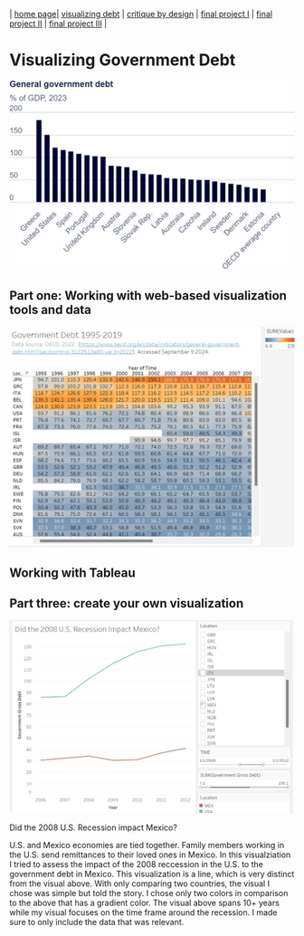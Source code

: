 | [home page](https://lauraxxsantos.github.io/Portfolio_LauraSantos/)| [visualizing debt](visualizing-government-debt) | [critique by design](critique-by-design) | [final project I](final-project-part-one) | [final project II](final-project-part-two) | [final project III](final-project-part-three) |

# Visualizing Government Debt 


![General Government Debt 2023](GGD.jpg)



## Part one: Working with web-based visualization tools and data

![General Debt Visualization](workingwithtablaeu.png)

## Working with Tableau


## Part three: create your own visualization
![General Debt Visualization](Comparison.png)



Did the 2008 U.S. Recession impact Mexico? 

U.S. and Mexico economies are tied together. Family members working in the U.S. send remittances to their loved ones in Mexico. 
In this visualziation I tried to assess the impact of the 2008 reccession in the U.S. to the government debt in Mexico. 
This visualization is a line, which is very distinct from the visual above. With only comparing two countries, the visual I chose was simple but told the story. I chose only two colors in comparison to the above that has a gradient color. The visual above spans 10+ years while my visual focuses on the time frame around the recession. I made sure to only include the data that was relevant. 

